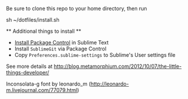 Be sure to clone this repo to your home directory, then run

  sh ~/dotfiles/install.sh

** Additional things to install **

* [Install Package Control](https://sublime.wbond.net/installation) in Sublime Text
* Install `SublimeGit` via Package Control
* Copy `Preferences.sublime-settings` to Sublime's User settings file

See more details at http://blog.metamorphium.com/2012/10/07/the-little-things-developer/

Inconsolata-g font by leonardo_m (http://leonardo-m.livejournal.com/77079.html)
